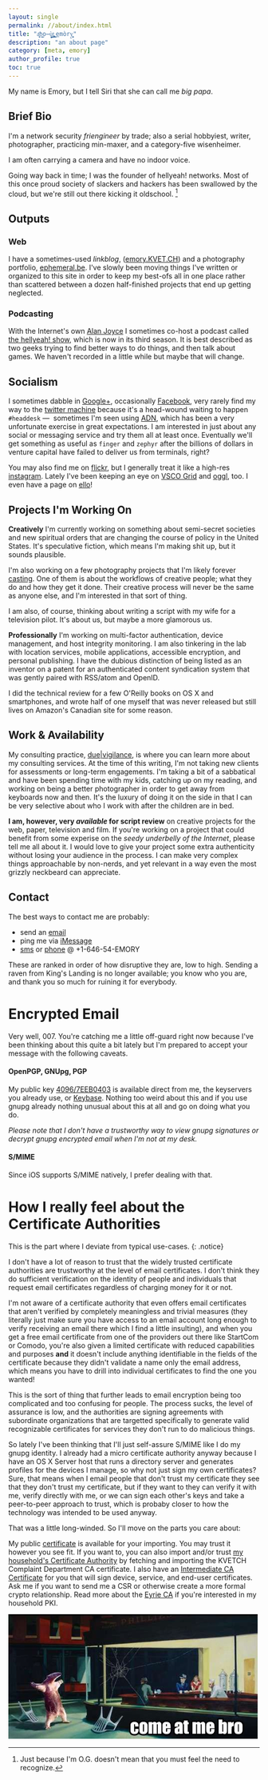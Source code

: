 ```yaml
---
layout: single
permalink: //about/index.html
title: "a͍̻̝͞b͇̝o̶̦̝̩̖̮̗ù͇̘̦͕t̢̤̠͚͚̳͔͎ ͕̖̟̲͟emòry̱͖̦̘͍̩ͅ"
description: "an about page"
category: [meta, emory]
author_profile: true
toc: true
---
```

My name is Emory, but I tell Siri that she can call me *big papa*.

## Brief Bio 

I'm a network security *friengineer* by trade; also a serial hobbyiest, writer, photographer, practicing min-maxer, and a category-five wisenheimer. 

I am often carrying a camera and have no indoor voice. 

Going way back in time; I was the founder of hellyeah! networks. Most of this once proud society of slackers and hackers has been swallowed by the cloud, but we're still out there kicking it oldschool. [^1]

## Outputs

### Web 

I have a sometimes-used *linkblog*, ([emory.KVET.CH](http://emory.kvet.ch/)) and a photography portfolio, [ephemeral.be](http://ephemeral.be/). I've slowly been moving things I've written or organized to this site in order to keep my best-ofs all in one place rather than scattered between a dozen half-finished projects that end up getting neglected. 

### Podcasting

With the Internet's own [Alan Joyce](http://thisisalan.com/) I sometimes co-host a podcast called <a href="http://show.hellyeah.com/" target="_blank">the hellyeah! show</a>, which is now in its third season. It is best described as two geeks trying to find better ways to do things, and then talk about games. We haven't recorded in a little while but maybe that will change.

## Socialism

I sometimes dabble in <a href="https://plus.google.com/+EmoryL">Google+</a>, occasionally <a href="http://facebook.com/incumbent/">Facebook</a>, very rarely find my way to the [twitter machine](http://twitter.com/incumbent) because it's a head-wound waiting to happen `#headdesk` —  sometimes I'm seen using [ADN](http://app.net/emory/), which has been a very unfortunate exercise in great expectations. I am interested in just about any social or messaging service and try them all at least once. Eventually we'll get something as useful as `finger` and `zephyr` after the billions of dollars in venture capital have failed to deliver us from terminals, right? 

You may also find me on [flickr](http://flickr.com/photos/sempai), but I generally treat it like a high-res [instagram](http://instagram.com/incumbent). Lately I've been keeping an eye on [VSCO Grid](http://ephemory.vsco.co/) and [oggl](http://oggl.me/emory/), too. I even have a page on [ello](http://ello.co/kvetch)!

## Projects I'm Working On

**Creatively** I'm currently working on something about semi-secret societies and new spiritual orders that are changing the course of policy in the United States. It's speculative fiction, which means I'm making shit up, but it sounds plausible.

I'm also working on a few photography projects that I'm likely forever [casting](/casting). One of them is about the workflows of creative people; what they do and how they get it done. Their creative process will never be the same as anyone else, and I'm interested in that sort of thing.

I am also, of course, thinking about writing a script with my wife for a television pilot. It's about us, but maybe a more glamorous us. 

**Professionally** I'm working on multi-factor authentication, device management, and host integrity monitoring. I am also tinkering in the lab with location services, mobile applications, accessible encryption, and personal publishing. I have the dubious distinction of being listed as an inventor on a patent for an authenticated content syndication system that was gently paired with RSS/atom and OpenID. 

I did the technical review for a few O'Reilly books on OS X and smartphones, and wrote half of one myself that was never released but still lives on Amazon's Canadian site for some reason. 

## Work & Availability

My consulting practice, [due\|vigilance](http://duevigilance.com/), is where you can learn more about my consulting services. At the time of this writing, I'm not taking new clients for assessments or long-term engagements. I'm taking a bit of a sabbatical and have been spending time with my kids, catching up on my reading, and working on being a better photographer in order to get away from keyboards now and then. It's the luxury of doing it on the side in that I can be very selective about who I work with after the children are in bed.

**I am, however, very *available* for script review** on creative projects for the web, paper, television and film. If you're working on a project that could benefit from some experise on the *seedy underbelly of the Internet*, please tell me all about it. I would love to give your project some extra authenticity without losing your audience in the process. I can make very complex things approachable by non-nerds, and yet relevant in a way even the most grizzly neckbeard can appreciate.

## Contact

The best ways to contact me are probably:

* send an [email](mailto:emory@hellyeah.com)
* ping me via [iMessage](imessage://emory@hellyeah.com)
* [sms](sms:+16465436679) or [phone](tel:+16465436679) @ +1-646-54-EMORY

These are ranked in order of how disruptive they are, low to high. Sending a raven from King's Landing is no longer available; you know who you are, and thank you so much for ruining it for everybody.

# Encrypted Email

Very well, 007. You're catching me a little off-guard right now because I've been thinking about this quite a bit lately but I'm prepared to accept your message with the following caveats. 

#### OpenPGP, GNUpg, PGP

My public key [<span class="fa fa-lock"></span> 4096/7EEB0403](/files/7EEB0403.asc) is available direct from me, the keyservers you already use, or [Keybase](http://keybase.io/emory). Nothing too weird about this and if you use gnupg already nothing unusual about this at all and go on doing what you do.

*Please note that I don't have a trustworthy way to view gnupg signatures or decrypt gnupg encrypted email when I'm not at my desk.*

#### S/MIME

Since iOS supports S/MIME natively, I prefer dealing with that. 

# How I really feel about the Certificate Authorities

This is the part where I deviate from typical use-cases.
{: .notice}

I don't have a lot of reason to trust that the widely trusted certificate authorities are trustworthy at the level of email certificates. I don't think they do sufficient verification on the identity of people and individuals that request email certificates regardless of charging money for it or not. 

I'm not aware of a certificate authority that even offers email certificates that aren't verified by completely meaningless and trivial  measures (they literally just make sure you have access to an email account long enough to verify receiving an email there which I find a little insulting), and when you get a free email certificate from one of the providers out there like StartCom or Comodo, you're also given a limited certificate with reduced capabilities and purposes **and** it doesn't include anything identifiable in the fields of the certificate because they didn't validate a name only the email address, which means you have to drill into individual certificates to find the one you wanted!

This is the sort of thing that further leads to email encryption being too complicated and too confusing for people. The process sucks, the level of assurance is low, and the authorities are signing agreements with subordinate organizations that are targetted specifically to generate valid recognizable certificates for services they don't run to do malicious things.

So lately I've been thinking that I'll just self-assure S/MIME like I do my gnupg identity. I already had a micro certificate authority anyway because I have an OS X Server host that runs a directory server and generates profiles for the devices I manage, so why not just sign my own certificates? Sure, that means when I email people that don't trust my certificate they see that they don't trust my certificate, but if they want to they can verify it with me, verify directly with me, or we can sign each other's keys and take a peer-to-peer approach to trust, which is probaby closer to how the technology was intended to be used anyway.

That was a little long-winded. So I'll move on the parts you care about:

My public [<span class="fa fa-lock"></span> certificate](https://pki.kvet.ch/ca/certificates/eyrie_Emory.crt) is available for your importing. You may trust it however you see fit. If you want to, you can also import and/or trust [<span class="fa fa-lock"></span> my household's Certificate Authority](https://pki.kvet.ch/ca/certificates/eyrie_Root.crt) by fetching and importing the KVETCH Complaint Department CA certificate. I also have an [Intermediate CA Certificate](https://pki.kvet.ch/ca/certificates/eyrie_Intermediate.crt) for you that will sign device, service, and end-user certificates. Ask me if you want to send me a CSR or otherwise create a more formal crypto relationship. Read more about the [Eyrie CA](https://pki.kvet.ch/) if you're interested in my household PKI.


<img src="/assets/images/comeatmebro.jpg" class="img-rounded">

[^1]:	Just because I'm O.G. doesn't mean that you must feel the need to recognize. 

